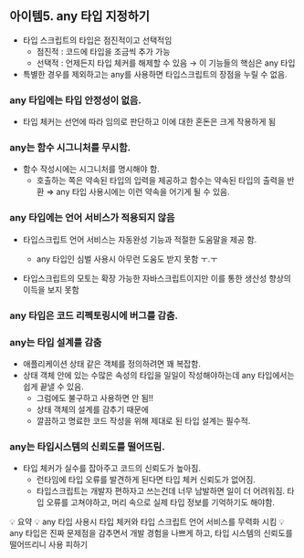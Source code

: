 ## 아이템5. any 타입 지정하기

- 타입 스크립트의 타입은 점진적이고 선택적임
  - 점진적 : 코드에 타입을 조금씩 추가 가능
  - 선택적 : 언제든지 타입 체커를 해제할 수 있음
  → 이 기능들의 핵심은 any 타입
- 특별한 경우를 제외하고는 any를 사용하면 타입스크립트의 장점을 누릴 수 없음.

### any 타입에는 타입 안정성이 없음.

- 타입 체커는 선언에 따라 임의로 판단하고 이에 대한 혼돈은 크게 작용하게 됨

### any는 함수 시그니처를 무시함.

- 함수 작성시에는 시그니처를 명시해야 함.
  - 호출하는 쪽은 약속된 타입의 입력을 제공하고
    함수는 약속된 타입의 출력을 반환
    ⇒ any 타입 사용시에는 이런 약속을 어기게 될 수 있음.

### any 타입에는 언어 서비스가 적용되지 않음

- 타입스크립트 언어 서비스는 자동완성 기능과 적절한 도움말을 제공 함.

  - any 타입인 심벌 사용시 아무런 도움도 받지 못함 ㅜ.ㅜ

- 타입스크립트의 모토는 확장 가능한 자바스크립트이지만
  이를 통한 생산성 향상의 이득을 보지 못함

### any 타입은 코드 리펙토링시에 버그를 감춤.

### any는 타입 설계를 감춤

- 애플리케이션 상태 같은 객체를 정의하려면 꽤 복잡함.
- 상태 객체 안에 있는 수많은 속성의 타입을 일일이 작성해야하는데 any 타입에서는 쉽게 끝낼 수 있음.
  - 그럼에도 불구하고 사용하면 안 됨!!
  - 상태 객체의 설계를 감추기 때문에
  - 깔끔하고 명료한 코드 작성을 위해 제대로 된 타입 설계는 필수적.

### any는 타입시스템의 신뢰도를 떨어뜨림.

- 타입 체커가 실수를 잡아주고 코드의 신뢰도가 높아짐.
  - 런타임에 타입 오류를 발견하게 된다면 타입 체커 신뢰도가 없어짐.
  - 타입스크립트는 개발자 편하자고 쓰는건데 너무 남발하면 일이 더 어려워짐. 타입 오류를 고쳐야하고, 머리 속으로 실제 타입 정보를 기억하기도 해야함.

<aside>
💡 요약
💡 any 타입 사용시 타입 체커와 타입 스크립트 언어 서비스를 무력화 시킴
💡  any 타입은 진짜 문제점을 감추면서 개발 경험을 나쁘게 하고, 타입 시스템의 신뢰도를 떨어뜨리니 사용 피하기

</aside>
